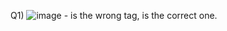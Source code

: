 
Q1)
      ![image](https://user-images.githubusercontent.com/98044105/177303361-a1b7275a-1237-4bc5-8d0e-4ba838ae75f9.png) - 
      <effective date> is the wrong tag, <effectiveDate> is the correct one.
  
